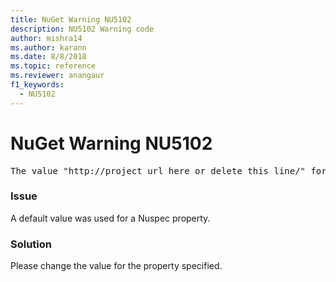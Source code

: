 ```yaml
---
title: NuGet Warning NU5102
description: NU5102 Warning code
author: mishra14
ms.author: karann
ms.date: 8/8/2018
ms.topic: reference
ms.reviewer: anangaur
f1_keywords: 
  - NU5102
---
```


# NuGet Warning NU5102
<pre>The value "http://project_url_here_or_delete_this_line/" for ProjectUrl is a sample value and should be removed. Replace it with an appropriate value or remove it and rebuild your package.</pre>

### Issue

A default value was used for a Nuspec property.


### Solution

Please change the value for the property specified.

